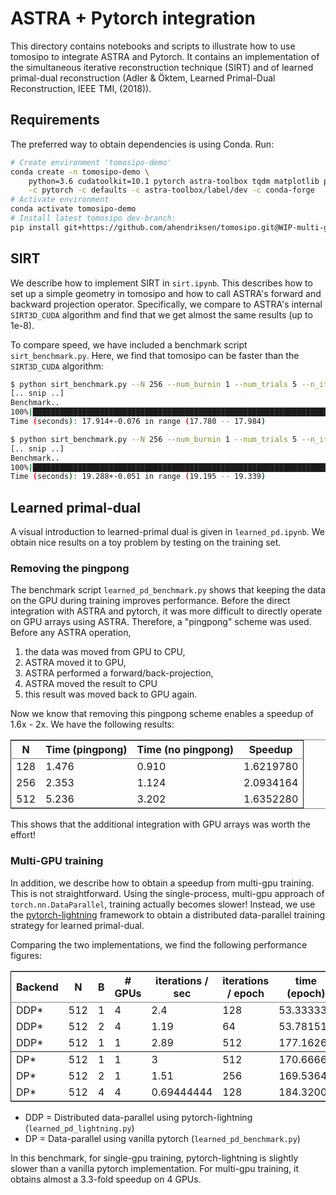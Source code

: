 # ASTRA + Pytorch integration

This directory contains notebooks and scripts to illustrate how to use
tomosipo to integrate ASTRA and Pytorch.  It contains an
implementation of the simultaneous iterative reconstruction technique
(SIRT) and of learned primal-dual reconstruction (Adler & Öktem,
Learned Primal-Dual Reconstruction, IEEE TMI, (2018)).

## Requirements

The preferred way to obtain dependencies is using Conda. Run:

``` bash
# Create environment 'tomosipo-demo'
conda create -n tomosipo-demo \
	python=3.6 cudatoolkit=10.1 pytorch astra-toolbox tqdm matplotlib pytorch-lightning \
	-c pytorch -c defaults -c astra-toolbox/label/dev -c conda-forge
# Activate environment
conda activate tomosipo-demo
# Install latest tomosipo dev-branch:
pip install git+https://github.com/ahendriksen/tomosipo.git@WIP-multi-gpu

```

## SIRT

We describe how to implement SIRT in `sirt.ipynb`. This describes how
to set up a simple geometry in tomosipo and how to call ASTRA's
forward and backward projection operator. Specifically, we compare to
ASTRA's internal `SIRT3D_CUDA` algorithm and find that we get almost
the same results (up to 1e-8).

To compare speed, we have included a benchmark script `sirt_benchmark.py`.
Here, we find that tomosipo can be faster than the `SIRT3D_CUDA` algorithm:
``` bash
$ python sirt_benchmark.py --N 256 --num_burnin 1 --num_trials 5 --n_iter=200 --tomosipo
[.. snip ..]
Benchmark..
100%|█████████████████████████████████████████████████████████████████████████████████████████████████| 5/5 [01:29<00:00, 17.92s/it]
Time (seconds): 17.914+-0.076 in range (17.780 -- 17.984)

$ python sirt_benchmark.py --N 256 --num_burnin 1 --num_trials 5 --n_iter=200 --astra
[.. snip ..]
Benchmark..
100%|█████████████████████████████████████████████████████████████████████████████████████████████████| 5/5 [01:36<00:00, 19.29s/it]
Time (seconds): 19.288+-0.051 in range (19.195 -- 19.339)

```

## Learned primal-dual

A visual introduction to learned-primal dual is given in
`learned_pd.ipynb`. We obtain nice results on a toy problem by testing
on the training set.


### Removing the pingpong

The benchmark script `learned_pd_benchmark.py` shows that keeping the
data on the GPU during training improves performance. Before the
direct integration with ASTRA and pytorch, it was more difficult to
directly operate on GPU arrays using ASTRA. Therefore, a "pingpong"
scheme was used. Before any ASTRA operation,

1. the data was moved from GPU to CPU,
2. ASTRA moved it to GPU,
3. ASTRA performed a forward/back-projection,
4. ASTRA moved the result to CPU
5. this result was moved back to GPU again.

Now we know that removing this pingpong scheme enables a speedup of
1.6x - 2x. We have the following results:

<table border="2" cellspacing="0" cellpadding="6" rules="groups" frame="hsides">
<colgroup>
<col  class="org-right" />
<col  class="org-right" />
<col  class="org-right" />
<col  class="org-right" />
</colgroup>
<thead>
<tr>
<th scope="col" class="org-right">N</th>
<th scope="col" class="org-right">Time (pingpong)</th>
<th scope="col" class="org-right">Time (no pingpong)</th>
<th scope="col" class="org-right">Speedup</th>
</tr>
</thead>
<tbody>
<tr>
<td class="org-right">128</td>
<td class="org-right">1.476</td>
<td class="org-right">0.910</td>
<td class="org-right">1.6219780</td>
</tr>
<tr>
<td class="org-right">256</td>
<td class="org-right">2.353</td>
<td class="org-right">1.124</td>
<td class="org-right">2.0934164</td>
</tr>
<tr>
<td class="org-right">512</td>
<td class="org-right">5.236</td>
<td class="org-right">3.202</td>
<td class="org-right">1.6352280</td>
</tr>
</tbody>
</table>

This shows that the additional integration with GPU arrays was worth the effort!

### Multi-GPU training

In addition, we describe how to obtain a speedup from multi-gpu
training. This is not straightforward. Using the single-process,
multi-gpu approach of `torch.nn.DataParallel`, training actually
becomes slower! Instead, we use the
[pytorch-lightning](https://github.com/PyTorchLightning/pytorch-lightning)
framework to obtain a distributed data-parallel training strategy for
learned primal-dual.

Comparing the two implementations, we find the following performance figures:

<table border="2" cellspacing="0" cellpadding="6" rules="groups" frame="hsides">
<colgroup>
<col  class="org-left" />

<col  class="org-right" />

<col  class="org-right" />

<col  class="org-right" />

<col  class="org-right" />

<col  class="org-right" />

<col  class="org-right" />
</colgroup>
<thead>
<tr>
<th scope="col" class="org-left">Backend</th>
<th scope="col" class="org-right">N</th>
<th scope="col" class="org-right">B</th>
<th scope="col" class="org-right"># GPUs</th>
<th scope="col" class="org-right">iterations / sec</th>
<th scope="col" class="org-right">iterations / epoch</th>
<th scope="col" class="org-right">time (epoch)</th>
</tr>
</thead>

<tbody>
<tr>
<td class="org-left">DDP*</td>
<td class="org-right">512</td>
<td class="org-right">1</td>
<td class="org-right">4</td>
<td class="org-right">2.4</td>
<td class="org-right">128</td>
<td class="org-right">53.333333</td>
</tr>


<tr>
<td class="org-left">DDP*</td>
<td class="org-right">512</td>
<td class="org-right">2</td>
<td class="org-right">4</td>
<td class="org-right">1.19</td>
<td class="org-right">64</td>
<td class="org-right">53.781513</td>
</tr>


<tr>
<td class="org-left">DDP*</td>
<td class="org-right">512</td>
<td class="org-right">1</td>
<td class="org-right">1</td>
<td class="org-right">2.89</td>
<td class="org-right">512</td>
<td class="org-right">177.16263</td>
</tr>
</tbody>

<tbody>
<tr>
<td class="org-left">DP*</td>
<td class="org-right">512</td>
<td class="org-right">1</td>
<td class="org-right">1</td>
<td class="org-right">3</td>
<td class="org-right">512</td>
<td class="org-right">170.66667</td>
</tr>


<tr>
<td class="org-left">DP*</td>
<td class="org-right">512</td>
<td class="org-right">2</td>
<td class="org-right">1</td>
<td class="org-right">1.51</td>
<td class="org-right">256</td>
<td class="org-right">169.53642</td>
</tr>


<tr>
<td class="org-left">DP*</td>
<td class="org-right">512</td>
<td class="org-right">4</td>
<td class="org-right">4</td>
<td class="org-right">0.69444444</td>
<td class="org-right">128</td>
<td class="org-right">184.32000</td>
</tr>
</tbody>
</table>


* DDP = Distributed data-parallel using pytorch-lightning (`learned_pd_lightning.py`)
* DP  = Data-parallel using vanilla pytorch (`learned_pd_benchmark.py`)

In this benchmark, for single-gpu training, pytorch-lightning is
slightly slower than a vanilla pytorch implementation. For multi-gpu
training, it obtains almost a 3.3-fold speedup on 4 GPUs.
